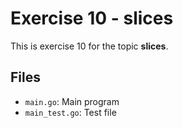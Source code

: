 # Exercise 10 - slices

This is exercise 10 for the topic **slices**.

## Files
- `main.go`: Main program
- `main_test.go`: Test file
